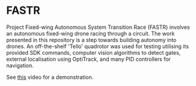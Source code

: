 # FASTR
Project Fixed-wing Autonomous System Transition Race (FASTR) involves an autonomous fixed-wing drone racing through a circuit. The work presented in this repository is a step towards building autonomy into drones. An off-the-shelf 'Tello' quadrotor was used for testing utilising its provided SDK commands, computer vision algorithms to detect gates, external localisation using OptiTrack, and many PID controllers for navigation.

See [this](https://www.youtube.com/watch?v=AfEbYtLG2M0) video for a demonstration.

